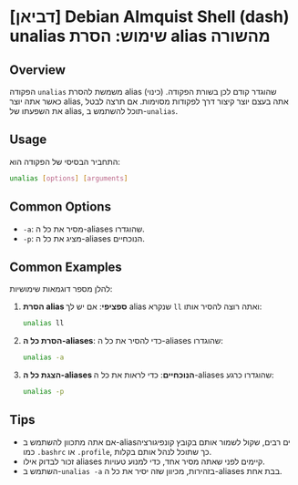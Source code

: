 # [דביאן] Debian Almquist Shell (dash) unalias שימוש: הסרת alias מהשורה

## Overview
הפקודה `unalias` משמשת להסרת alias (כינוי) שהוגדר קודם לכן בשורת הפקודה. כאשר אתה יוצר alias, אתה בעצם יוצר קיצור דרך לפקודות מסוימות. אם תרצה לבטל את השפעתו של alias, תוכל להשתמש ב-`unalias`.

## Usage
התחביר הבסיסי של הפקודה הוא:

```sh
unalias [options] [arguments]
```

## Common Options
- `-a`: מסיר את כל ה-aliases שהוגדרו.
- `-p`: מציג את כל ה-aliases הנוכחיים.

## Common Examples
להלן מספר דוגמאות שימושיות:

1. **הסרת alias ספציפי**:
   אם יש לך alias שנקרא `ll` ואתה רוצה להסיר אותו:
   ```sh
   unalias ll
   ```

2. **הסרת כל ה-aliases**:
   כדי להסיר את כל ה-aliases שהוגדרו:
   ```sh
   unalias -a
   ```

3. **הצגת כל ה-aliases הנוכחיים**:
   כדי לראות את כל ה-aliases שהוגדרו כרגע:
   ```sh
   unalias -p
   ```

## Tips
- אם אתה מתכוון להשתמש ב-aliasים רבים, שקול לשמור אותם בקובץ קונפיגורציה כמו `.bashrc` או `.profile`, כך שתוכל לנהל אותם בקלות.
- זכור לבדוק אילו aliases קיימים לפני שאתה מסיר אחד, כדי למנוע טעויות.
- השתמש ב-`unalias -a` בזהירות, מכיוון שזה יסיר את כל ה-aliases בבת אחת.